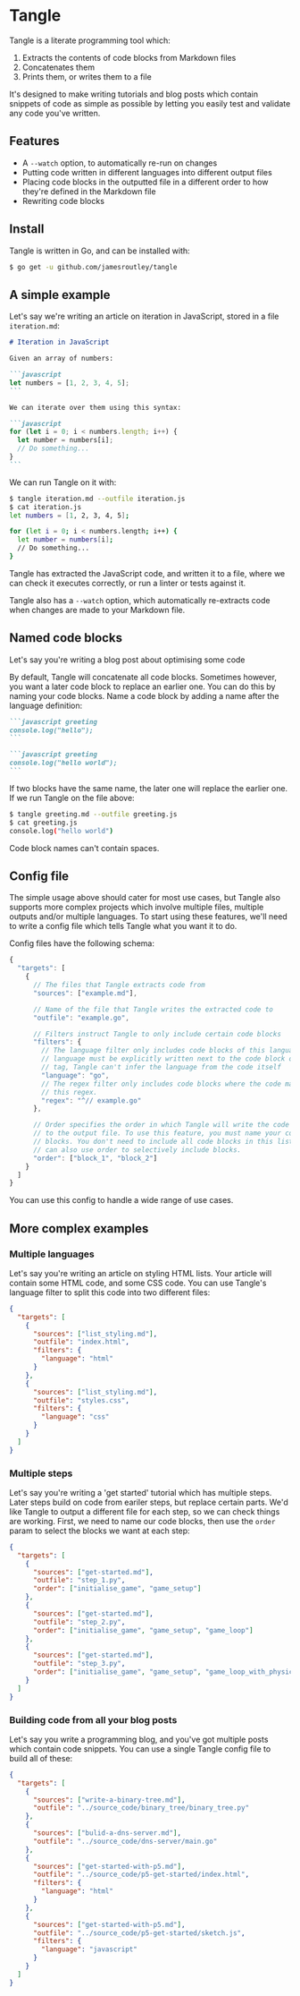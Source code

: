 # Tangle

Tangle is a literate programming tool which:

1. Extracts the contents of code blocks from Markdown files
2. Concatenates them
3. Prints them, or writes them to a file

It's designed to make writing tutorials and blog posts which contain snippets of
code as simple as possible by letting you easily test and validate any code
you've written.

## Features

- A `--watch` option, to automatically re-run on changes
- Putting code written in different languages into different output files
- Placing code blocks in the outputted file in a different order to how they're
  defined in the Markdown file
- Rewriting code blocks

## Install

Tangle is written in Go, and can be installed with:

```sh
$ go get -u github.com/jamesroutley/tangle
```

## A simple example

Let's say we're writing an article on iteration in JavaScript, stored in a file
`iteration.md`:

````markdown
# Iteration in JavaScript

Given an array of numbers:

```javascript
let numbers = [1, 2, 3, 4, 5];
```

We can iterate over them using this syntax:

```javascript
for (let i = 0; i < numbers.length; i++) {
  let number = numbers[i];
  // Do something...
}
```
````

We can run Tangle on it with:

```sh
$ tangle iteration.md --outfile iteration.js
$ cat iteration.js
let numbers = [1, 2, 3, 4, 5];

for (let i = 0; i < numbers.length; i++) {
  let number = numbers[i];
  // Do something...
}
```

Tangle has extracted the JavaScript code, and written it to a file, where we can
check it executes correctly, or run a linter or tests against it.

Tangle also has a `--watch` option, which automatically re-extracts code when
changes are made to your Markdown file.

## Named code blocks

Let's say you're writing a blog post about optimising some code

By default, Tangle will concatenate all code blocks. Sometimes however, you want
a later code block to replace an earlier one. You can do this by naming your
code blocks. Name a code block by adding a name after the language definition:

````markdown
```javascript greeting
console.log("hello");
```

```javascript greeting
console.log("hello world");
```
````

If two blocks have the same name, the later one will replace the earlier one. If
we run Tangle on the file above:

```sh
$ tangle greeting.md --outfile greeting.js
$ cat greeting.js
console.log("hello world")
```

Code block names can't contain spaces.

## Config file

The simple usage above should cater for most use cases, but Tangle also supports
more complex projects which involve multiple files, multiple outputs and/or
multiple languages. To start using these features, we'll need to write a config
file which tells Tangle what you want it to do.

Config files have the following schema:

```javascript
{
  "targets": [
    {
      // The files that Tangle extracts code from
      "sources": ["example.md"],

      // Name of the file that Tangle writes the extracted code to
      "outfile": "example.go",

      // Filters instruct Tangle to only include certain code blocks
      "filters": {
        // The language filter only includes code blocks of this language. The
        // language must be explicitly written next to the code block opening
        // tag, Tangle can't infer the language from the code itself
        "language": "go",
        // The regex filter only includes code blocks where the code matches
        // this regex.
        "regex": "^// example.go"
      },

      // Order specifies the order in which Tangle will write the code blocks
      // to the output file. To use this feature, you must name your code
      // blocks. You don't need to include all code blocks in this list, so you
      // can also use order to selectively include blocks.
      "order": ["block_1", "block_2"]
    }
  ]
}
```

You can use this config to handle a wide range of use cases.

## More complex examples

### Multiple languages

Let's say you're writing an article on styling HTML lists. Your article will
contain some HTML code, and some CSS code. You can use Tangle's language filter
to split this code into two different files:

```json
{
  "targets": [
    {
      "sources": ["list_styling.md"],
      "outfile": "index.html",
      "filters": {
        "language": "html"
      }
    },
    {
      "sources": ["list_styling.md"],
      "outfile": "styles.css",
      "filters": {
        "language": "css"
      }
    }
  ]
}
```

### Multiple steps

Let's say you're writing a 'get started' tutorial which has multiple steps.
Later steps build on code from eariler steps, but replace certain parts. We'd
like Tangle to output a different file for each step, so we can check things are
working. First, we need to name our code blocks, then use the `order` param to
select the blocks we want at each step:

```json
{
  "targets": [
    {
      "sources": ["get-started.md"],
      "outfile": "step_1.py",
      "order": ["initialise_game", "game_setup"]
    },
    {
      "sources": ["get-started.md"],
      "outfile": "step_2.py",
      "order": ["initialise_game", "game_setup", "game_loop"]
    },
    {
      "sources": ["get-started.md"],
      "outfile": "step_3.py",
      "order": ["initialise_game", "game_setup", "game_loop_with_physics"]
    }
  ]
}
```

### Building code from all your blog posts

Let's say you write a programming blog, and you've got multiple posts which
contain code snippets. You can use a single Tangle config file to build all of
these:

```json
{
  "targets": [
    {
      "sources": ["write-a-binary-tree.md"],
      "outfile": "../source_code/binary_tree/binary_tree.py"
    },
    {
      "sources": ["bulid-a-dns-server.md"],
      "outfile": "../source_code/dns-server/main.go"
    },
    {
      "sources": ["get-started-with-p5.md"],
      "outfile": "../source_code/p5-get-started/index.html",
      "filters": {
        "language": "html"
      }
    },
    {
      "sources": ["get-started-with-p5.md"],
      "outfile": "../source_code/p5-get-started/sketch.js",
      "filters": {
        "language": "javascript"
      }
    }
  ]
}
```
